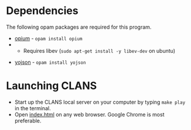 

# Dependencies

The following opam packages are required for this program.


* [opium](https://github.com/rgrinberg/opium) - `opam install opium`
* - Requires libev (`sudo apt-get install -y libev-dev` on ubuntu)
<!-- * [core](https://github.com/janestreet/core) - `opam install core` -->
* [yojson](https://github.com/ocaml-community/yojson) - `opam install yojson`
<!-- * [ppx_deriving_yojson](https://github.com/ocaml-ppx/ppx_deriving_yojson) - `opam install ppx_deriving_yojson` -->

# Launching CLANS

* Start up the CLANS local server on your computer by typing `make play` in the terminal.
* Open [index.html](/website/index.html) on any web browser. Google Chrome is most preferable.
